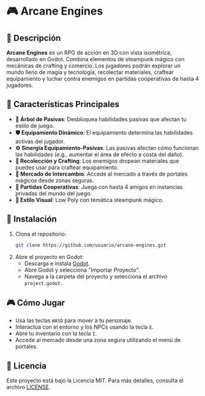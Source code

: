 # 🎮 Arcane Engines

## 📜 Descripción
**Arcane Engines** es un RPG de acción en 3D con vista isométrica, desarrollado en Godot. Combina elementos de steampunk mágico con mecánicas de crafting y comercio. Los jugadores podrán explorar un mundo lleno de magia y tecnología, recolectar materiales, craftear equipamiento y luchar contra enemigos en partidas cooperativas de hasta 4 jugadores.

## 🌟 Características Principales
- **🌲 Árbol de Pasivas**: Desbloquea habilidades pasivas que afectan tu estilo de juego.
- **🛡️ Equipamiento Dinámico**: El equipamiento determina las habilidades activas del jugador.
- **⚙️ Sinergia Equipamiento-Pasivas**: Las pasivas afectan cómo funcionan las habilidades (e.g., aumentar el área de efecto a costa del daño).
- **🔨 Recolección y Crafting**: Los enemigos dropean materiales que puedes usar para craftear equipamiento.
- **🏪 Mercado de Intercambio**: Accede al mercado a través de portales mágicos desde zonas seguras.
- **👥 Partidas Cooperativas**: Juega con hasta 4 amigos en instancias privadas del mundo del juego.
- **🎨 Estilo Visual**: Low Poly con temática steampunk mágico.

## 🚀 Instalación
1. Clona el repositorio:
	```bash
	git clone https://github.com/usuario/arcane-engines.git
	```
2. Abre el proyecto en Godot:
	- Descarga e instala [Godot](https://godotengine.org/download).
	- Abre Godot y selecciona "Importar Proyecto".
	- Navega a la carpeta del proyecto y selecciona el archivo `project.godot`.

## 🎮 Cómo Jugar
- Usa las teclas `WASD` para mover a tu personaje.
- Interactúa con el entorno y los NPCs usando la tecla `E`.
- Abre tu inventario con la tecla `I`.
- Accede al mercado desde una zona segura utilizando el menú de portales.

## 📄 Licencia
Este proyecto está bajo la Licencia MIT. Para más detalles, consulta el archivo [LICENSE](LICENSE).
